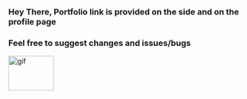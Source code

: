 ### Hey There, Portfolio link is provided on the side and on the profile page

### Feel free to suggest changes and issues/bugs

<img alt="gif" height="70" width="91" src="https://media.giphy.com/media/l7fdqmHQ1jCg2HzQlx/giphy.gif" />
